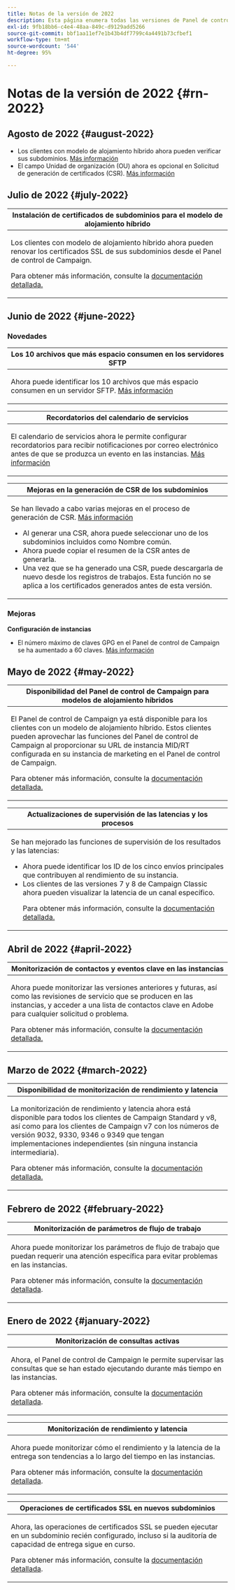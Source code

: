 ```yaml
---
title: Notas de la versión de 2022
description: Esta página enumera todas las versiones de Panel de control de Campaign de 2022.
exl-id: 9fb18bb6-c4e4-48aa-849c-d9129add5266
source-git-commit: bbf1aa11ef7e1b43b4df7799c4a4491b73cfbef1
workflow-type: tm+mt
source-wordcount: '544'
ht-degree: 95%

---
```


# Notas de la versión de 2022 {#rn-2022}

## Agosto de 2022 {#august-2022}

* Los clientes con modelo de alojamiento híbrido ahora pueden verificar sus subdominios. [Más información](../subdomains-certificates/using/monitoring-subdomains.md)
* El campo Unidad de organización (OU) ahora es opcional en Solicitud de generación de certificados (CSR). [Más información](../subdomains-certificates/using/renewing-subdomain-certificate.md)

## Julio de 2022 {#july-2022}

<table>
<thead>
<tr>
<th><strong>Instalación de certificados de subdominios para el modelo de alojamiento híbrido</strong><br/></th>
</tr>
</thead>
<tbody>
<tr>
<td>
<p><p>Los clientes con modelo de alojamiento híbrido ahora pueden renovar los certificados SSL de sus subdominios desde el Panel de control de Campaign.</p><p>Para obtener más información, consulte la <a href="../subdomains-certificates/using/renewing-subdomain-certificate.md">documentación detallada.</a></p>
</td>
</tr>
</tbody>
</table>

## Junio de 2022 {#june-2022}

### Novedades

<table>
<thead>
<tr>
<th><strong>Los 10 archivos que más espacio consumen en los servidores SFTP</strong><br/></th>
</tr>
</thead>
<tbody>
<tr>
<td>
<p>Ahora puede identificar los 10 archivos que más espacio consumen en un servidor SFTP. <a href="../sftp/using/sftp-storage-management.md">Más información</a></p>
</td>
</tr>
</tbody>
</table>

<table>
<thead>
<tr>
<th><strong>Recordatorios del calendario de servicios</strong><br/></th>
</tr>
</thead>
<tbody>
<tr>
<td>
<p>El calendario de servicios ahora le permite configurar recordatorios para recibir notificaciones por correo electrónico antes de que se produzca un evento en las instancias. <a href="../service-events/service-events.md">Más información</a></p>
</td>
</tr>
</tbody>
</table>

<table>
<thead>
<tr>
<th><strong>Mejoras en la generación de CSR de los subdominios</strong><br/></th>
</tr>
</thead>
<tbody>
<tr>
<td>
<p>Se han llevado a cabo varias mejoras en el proceso de generación de CSR. <a href="../subdomains-certificates/using/renewing-subdomain-certificate.md">Más información</a></p><ul><li>Al generar una CSR, ahora puede seleccionar uno de los subdominios incluidos como Nombre común.</li><li>Ahora puede copiar el resumen de la CSR antes de generarla.</li><li>Una vez que se ha generado una CSR, puede descargarla de nuevo desde los registros de trabajos. Esta función no se aplica a los certificados generados antes de esta versión.</li></ul><p>

</td>
</tr>
</tbody>
</table>

### Mejoras

**Configuración de instancias**

* El número máximo de claves GPG en el Panel de control de Campaign se ha aumentado a 60 claves. [Más información](../instances-settings/using/gpg-keys-management.md)

## Mayo de 2022 {#may-2022}

<table>
<thead>
<tr>
<th><strong>Disponibilidad del Panel de control de Campaign para modelos de alojamiento híbridos</strong><br/></th>
</tr>
</thead>
<tbody>
<tr>
<td>
<p>El Panel de control de Campaign ya está disponible para los clientes con un modelo de alojamiento híbrido. Estos clientes pueden aprovechar las funciones del Panel de control de Campaign al proporcionar su URL de instancia MID/RT configurada en su instancia de marketing en el Panel de control de Campaign.</p><p>Para obtener más información, consulte la <a href="../instances-settings/using/external-accounts.md">documentación detallada.</a></p>
</td>
</tr>
</tbody>
</table>

<table>
<thead>
<tr>
<th><strong>Actualizaciones de supervisión de las latencias y los procesos</strong><br/></th>
</tr>
</thead>
<tbody>
<tr>
<td>
<p>Se han mejorado las funciones de supervisión de los resultados y las latencias:<ul><li>Ahora puede identificar los ID de los cinco envíos principales que contribuyen al rendimiento de su instancia.</li><li>Los clientes de las versiones 7 y 8 de Campaign Classic ahora pueden visualizar la latencia de un canal específico.</p></li><p>Para obtener más información, consulte la <a href="../performance-monitoring/using/thoughputs-latencies.md">documentación detallada.</a></p>
</td>
</tr>
</tbody>
</table>


## Abril de 2022 {#april-2022}

<table>
<thead>
<tr>
<th><strong>Monitorización de contactos y eventos clave en las instancias</strong><br/></th>
</tr>
</thead>
<tbody>
<tr>
<td>
<p>Ahora puede monitorizar las versiones anteriores y futuras, así como las revisiones de servicio que se producen en las instancias, y acceder a una lista de contactos clave en Adobe para cualquier solicitud o problema.</p><p>Para obtener más información, consulte la <a href="../service-events/service-events.md">documentación detallada.</a></p>
</td>
</tr>
</tbody>
</table>

## Marzo de 2022 {#march-2022}

<table>
<thead>
<tr>
<th><strong>Disponibilidad de monitorización de rendimiento y latencia</strong><br/></th>
</tr>
</thead>
<tbody>
<tr>
<td>
<p>La monitorización de rendimiento y latencia ahora está disponible para todos los clientes de Campaign Standard y v8, así como para los clientes de Campaign v7 con los números de versión 9032, 9330, 9346 o 9349 que tengan implementaciones independientes (sin ninguna instancia intermediaria).</p><p>Para obtener más información, consulte la <a href="../performance-monitoring/using/thoughputs-latencies.md">documentación detallada.</a></p>
</td>
</tr>
</tbody>
</table>

## Febrero de 2022 {#february-2022}

<table>
<thead>
<tr>
<th><strong>Monitorización de parámetros de flujo de trabajo</strong><br/></th>
</tr>
</thead>
<tbody>
<tr>
<td>
<p>Ahora puede monitorizar los parámetros de flujo de trabajo que puedan requerir una atención específica para evitar problemas en las instancias. </p><p>Para obtener más información, consulte la <a href="../performance-monitoring/using/workflow-monitoring.md">documentación detallada</a>.</p>
</td>
</tr>
</tbody>
</table>

## Enero de 2022 {#january-2022}

<table>
<thead>
<tr>
<th><strong>Monitorización de consultas activas</strong><br/></th>
</tr>
</thead>
<tbody>
<tr>
<td>
<p>Ahora, el Panel de control de Campaign le permite supervisar las consultas que se han estado ejecutando durante más tiempo en las instancias.</p><p>Para obtener más información, consulte la <a href="../performance-monitoring/using/database-active-queries.md">documentación detallada</a>.</p>
</td>
</tr>
</tbody>
</table>

<table>
<thead>
<tr>
<th><strong>Monitorización de rendimiento y latencia </strong><br/></th>
</tr>
</thead>
<tbody>
<tr>
<td>
<p>Ahora puede monitorizar cómo el rendimiento y la latencia de la entrega son tendencias a lo largo del tiempo en las instancias.</p><p>Para obtener más información, consulte la <a href="../performance-monitoring/using/thoughputs-latencies.md">documentación detallada</a>.</p>
</td>
</tr>
</tbody>
</table>

<table>
<thead>
<tr>
<th><strong>Operaciones de certificados SSL en nuevos subdominios</strong><br/></th>
</tr>
</thead>
<tbody>
<tr>
<td>
<p>Ahora, las operaciones de certificados SSL se pueden ejecutar en un subdominio recién configurado, incluso si la auditoría de capacidad de entrega sigue en curso.</p><p>Para obtener más información, consulte la <a href="../subdomains-certificates/using/renewing-subdomain-certificate.md">documentación detallada</a>.</p>
</td>
</tr>
</tbody>
</table>

